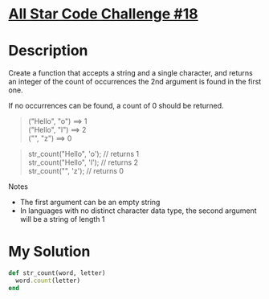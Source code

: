# [All Star Code Challenge #18](https://www.codewars.com/kata/5865918c6b569962950002a1)

# Description
Create a function that accepts a string and a single character, and returns an integer of the count of occurrences the 
2nd argument is found in the first one.

If no occurrences can be found, a count of 0 should be returned.

>("Hello", "o")  ==>  1\
("Hello", "l")  ==>  2\
("", "z")       ==>  0

>str_count("Hello", 'o'); // returns 1\
str_count("Hello", 'l'); // returns 2\
str_count("", 'z'); // returns 0

Notes
* The first argument can be an empty string
* In languages with no distinct character data type, the second argument will be a string of length 1

# My Solution
```ruby
def str_count(word, letter)
  word.count(letter)
end
```
